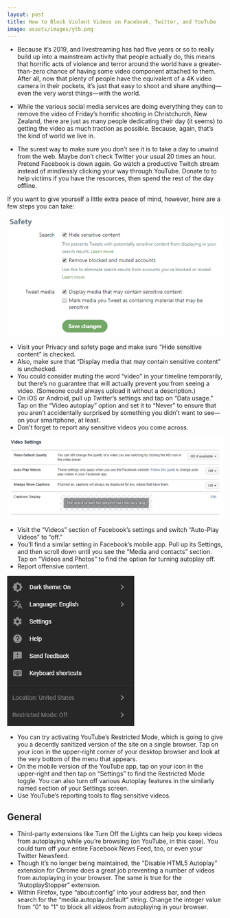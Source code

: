 ```yaml
---
layout: post
title: How to Block Violent Videos on Facebook, Twitter, and YouTube
image: assets/images/ytb.png
---
```

* Because it’s 2019, and livestreaming has had five years or so to really build up into a mainstream activity that people actually do, this means that horrific acts of violence and terror around the world have a greater-than-zero chance of having some video component attached to them. After all, now that plenty of people have the equivalent of a 4K video camera in their pockets, it’s just that easy to shoot and share anything—even the very worst things—with the world.

* While the various social media services are doing everything they can to remove the video of Friday’s horrific shooting in Christchurch, New Zealand, there are just as many people dedicating their day (it seems) to getting the video as much traction as possible. Because, again, that’s the kind of world we live in.

* The surest way to make sure you don’t see it is to take a day to unwind from the web. Maybe don’t check Twitter your usual 20 times an hour. Pretend Facebook is down again. Go watch a productive Twitch stream instead of mindlessly clicking your way through YouTube. Donate to to help victims if you have the resources, then spend the rest of the day offline.

If you want to give yourself a little extra peace of mind, however, here are a few steps you can take:

![twtr](assets/images/twtr.png)

* Visit your Privacy and safety page and make sure “Hide sensitive content” is checked.
* Also, make sure that “Display media that may contain sensitive content” is unchecked.
* You could consider muting the word “video” in your timeline temporarily, but there’s no guarantee that will actually prevent you from seeing a video. (Someone could always upload it without a description.)
* On iOS or Android, pull up Twitter’s settings and tap on “Data usage.” Tap on the “Video autoplay” option and set it to “Never” to ensure that you aren’t accidentally surprised by something you didn’t want to see—on your smartphone, at least.
* Don’t forget to report any sensitive videos you come across.

![fb](assets/images/fb.png)

* Visit the “Videos” section of Facebook’s settings and switch “Auto-Play Videos” to “off.”
* You’ll find a similar setting in Facebook’s mobile app. Pull up its Settings, and then scroll down until you see the “Media and contacts” section. Tap on “Videos and Photos” to find the option for turning autoplay off.
* Report offensive content.

![yutb](assets/images/yutb.png)

* You can try activating YouTube’s Restricted Mode, which is going to give you a decently sanitized version of the site on a single browser. Tap on your icon in the upper-right corner of your desktop browser and look at the very bottom of the menu that appears.
* On the mobile version of the YouTube app, tap on your icon in the upper-right and then tap on “Settings” to find the Restricted Mode toggle. You can also turn off various Autoplay features in the similarly named section of your Settings screen.
* Use YouTube’s reporting tools to flag sensitive videos.

## General
* Third-party extensions like Turn Off the Lights can help you keep videos from autoplaying while you’re browsing (on YouTube, in this case). You could turn off your entire Facebook News Feed, too, or even your Twitter Newsfeed.
* Though it’s no longer being maintained, the “Disable HTML5 Autoplay” extension for Chrome does a great job preventing a number of videos from autoplaying in your browser. The same is true for the “AutoplayStopper” extension.
* Within Firefox, type “about:config” into your address bar, and then search for the “media.autoplay.default” string. Change the integer value from “0" to “1" to block all videos from autoplaying in your browser.
